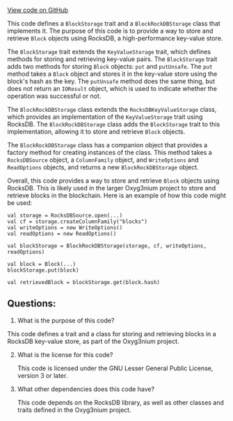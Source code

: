 [View code on GitHub](https://github.com/alephium/alephium/flow/src/main/scala/org/alephium/flow/io/BlockStorage.scala)

This code defines a `BlockStorage` trait and a `BlockRockDBStorage` class that implements it. The purpose of this code is to provide a way to store and retrieve `Block` objects using RocksDB, a high-performance key-value store. 

The `BlockStorage` trait extends the `KeyValueStorage` trait, which defines methods for storing and retrieving key-value pairs. The `BlockStorage` trait adds two methods for storing `Block` objects: `put` and `putUnsafe`. The `put` method takes a `Block` object and stores it in the key-value store using the block's hash as the key. The `putUnsafe` method does the same thing, but does not return an `IOResult` object, which is used to indicate whether the operation was successful or not. 

The `BlockRockDBStorage` class extends the `RocksDBKeyValueStorage` class, which provides an implementation of the `KeyValueStorage` trait using RocksDB. The `BlockRockDBStorage` class adds the `BlockStorage` trait to this implementation, allowing it to store and retrieve `Block` objects. 

The `BlockRockDBStorage` class has a companion object that provides a factory method for creating instances of the class. This method takes a `RocksDBSource` object, a `ColumnFamily` object, and `WriteOptions` and `ReadOptions` objects, and returns a new `BlockRockDBStorage` object. 

Overall, this code provides a way to store and retrieve `Block` objects using RocksDB. This is likely used in the larger Oxyg3nium project to store and retrieve blocks in the blockchain. Here is an example of how this code might be used:

```
val storage = RocksDBSource.open(...)
val cf = storage.createColumnFamily("blocks")
val writeOptions = new WriteOptions()
val readOptions = new ReadOptions()

val blockStorage = BlockRockDBStorage(storage, cf, writeOptions, readOptions)

val block = Block(...)
blockStorage.put(block)

val retrievedBlock = blockStorage.get(block.hash)
```
## Questions: 
 1. What is the purpose of this code?
   
   This code defines a trait and a class for storing and retrieving blocks in a RocksDB key-value store, as part of the Oxyg3nium project.

2. What is the license for this code?
   
   This code is licensed under the GNU Lesser General Public License, version 3 or later.

3. What other dependencies does this code have?
   
   This code depends on the RocksDB library, as well as other classes and traits defined in the Oxyg3nium project.